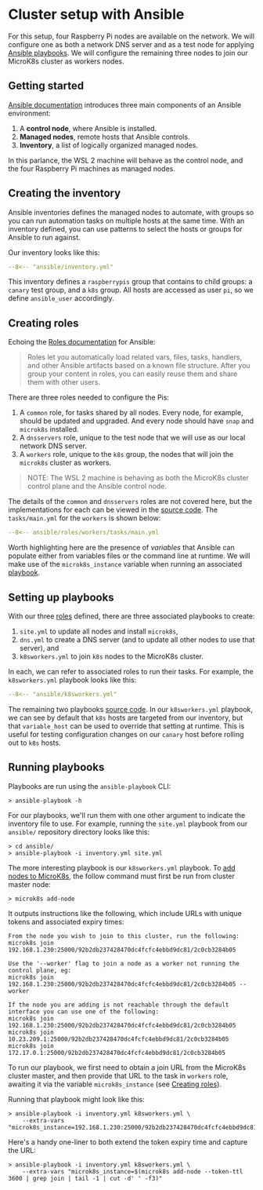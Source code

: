 # Cluster setup with Ansible

For this setup, four Raspberry Pi nodes are available on the network. We
will configure one as both a network DNS server and as a test node for
applying
[Ansible playbooks](https://docs.ansible.com/ansible/latest/playbook_guide/playbooks_intro.html).
We will configure the remaining three nodes to join our MicroK8s cluster
as workers nodes.

## Getting started

[Ansible documentation](https://docs.ansible.com/ansible/latest/getting_started/index.html)
introduces three main components of an Ansible environment:

1. A **control node**, where Ansible is installed.
2. **Managed nodes**, remote hosts that Ansible controls.
3. **Inventory**, a list of logically organized managed nodes.

In this parlance, the WSL 2 machine will behave as the control node, and the
four Raspberry Pi machines as managed nodes.

## Creating the inventory

Ansible inventories defines the managed nodes to automate, with groups so you
can run automation tasks on multiple hosts at the same time. With an inventory
defined, you can use patterns to select the hosts or groups for Ansible to run
against.

Our inventory looks like this:

```yaml
--8<-- "ansible/inventory.yml"
```

This inventory defines a `raspberrypis` group that contains to child groups:
a `canary` test group, and a `k8s` group. All hosts are accessed as user `pi`,
so we define `ansible_user` accordingly.

## Creating roles

Echoing the
[Roles documentation](https://docs.ansible.com/ansible/latest/playbook_guide/playbooks_reuse_roles.html)
for Ansible:

> Roles let you automatically load related vars, files, tasks, handlers, and
> other Ansible artifacts based on a known file structure. After you group your
> content in roles, you can easily reuse them and share them with other users.

There are three roles needed to configure the Pis:

1. A `common` role, for tasks shared by all nodes. Every node, for example,
   should be updated and upgraded. And every node should have `snap` and
   `microk8s` installed.
2. A `dnsservers` role, unique to the test node that we will use as our
   local network DNS server.
3. A `workers` role, unique to the `k8s` group, the nodes that will join
   the `microk8s` cluster as workers.

> NOTE: The WSL 2 machine is behaving as both the MicroK8s cluster control
> plane and the Ansible control node.

The details of the `common` and `dnsservers` roles are not covered here, but
the implementations for each can be viewed in the
[source code](https://github.com/McClunatic/k8s-learning/tree/main/ansible/roles).
The `tasks/main.yml` for the `workers` is shown below:

```yaml
--8<-- ansible/roles/workers/tasks/main.yml
```

Worth highlighting here are the presence of *variables* that Ansible can
populate either from variables files or the command line at runtime. We will
make use of the `microk8s_instance` variable when running an associated
[playbook](#setting-up-playbooks).

## Setting up playbooks

With our three [roles](#creating-roles) defined, there are three associated
playbooks to create:

1. `site.yml` to update all nodes and install `microk8s`,
2. `dns.yml` to create a DNS server (and to update all other nodes to use
   that server), and
3. `k8sworkers.yml` to join `k8s` nodes to the MicroK8s cluster.

In each, we can refer to associated roles to run their tasks. For example,
the `k8sworkers.yml` playbook looks like this:

```yaml
--8<-- "ansible/k8sworkers.yml"
```

The remaining two playbooks
[source code](https://github.com/McClunatic/k8s-learning/tree/main/ansible/roles).
In our `k8sworkers.yml` playbook, we can see by default that `k8s` hosts are
targeted from our inventory, but that `variable_host` can be used to
override that setting at runtime. This is useful for testing configuration
changes on our `canary` host before rolling out to `k8s` hosts.

## Running playbooks

Playbooks are run using the `ansible-playbook` CLI:

```shell
> ansible-playbook -h
```

For our playbooks, we'll run them with one other argument to indicate the
inventory file to use. For example, running the `site.yml` playbook
from our `ansible/` repository directory looks like this:

```shell
> cd ansible/
> ansible-playbook -i inventory.yml site.yml
```

The more interesting playbook is our `k8sworkers.yml` playbook. To
[add nodes to MicroK8s](https://microk8s.io/docs/clustering), the
follow command must first be run from cluster master node:

```shell
> microk8s add-node
```

It outputs instructions like the following, which include URLs with unique
tokens and associated expiry times:

```shell
From the node you wish to join to this cluster, run the following:
microk8s join 192.168.1.230:25000/92b2db237428470dc4fcfc4ebbd9dc81/2c0cb3284b05

Use the '--worker' flag to join a node as a worker not running the control plane, eg:
microk8s join 192.168.1.230:25000/92b2db237428470dc4fcfc4ebbd9dc81/2c0cb3284b05 --worker

If the node you are adding is not reachable through the default interface you can use one of the following:
microk8s join 192.168.1.230:25000/92b2db237428470dc4fcfc4ebbd9dc81/2c0cb3284b05
microk8s join 10.23.209.1:25000/92b2db237428470dc4fcfc4ebbd9dc81/2c0cb3284b05
microk8s join 172.17.0.1:25000/92b2db237428470dc4fcfc4ebbd9dc81/2c0cb3284b05
```

To run our playbook, we first need to obtain a join URL from the MicroK8s
cluster master, and then provide that URL to the task in `workers` role,
awaiting it via the variable `microk8s_instance`
(see [Creating roles](#creating-roles)).

Running that playbook might look like this:

```shell
> ansible-playbook -i inventory.yml k8sworkers.yml \
    --extra-vars "microk8s_instance=192.168.1.230:25000/92b2db237428470dc4fcfc4ebbd9dc81/2c0cb3284b05"
```

Here's a handy one-liner to both extend the token expiry time and capture the
URL:

```shell
> ansible-playbook -i inventory.yml k8sworkers.yml \
    --extra-vars "microk8s_instance=$(microk8s add-node --token-ttl 3600 | grep join | tail -1 | cut -d' ' -f3)"
```
